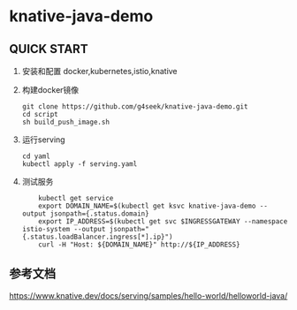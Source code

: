 # knative-java-demo

## QUICK START
1. 安装和配置 docker,kubernetes,istio,knative
2. 构建docker镜像 
    ```
    git clone https://github.com/g4seek/knative-java-demo.git
    cd script
    sh build_push_image.sh
    ```
3. 运行serving
    ```
    cd yaml
    kubectl apply -f serving.yaml
    ```

4. 测试服务
    ```
        kubectl get service
        export DOMAIN_NAME=$(kubectl get ksvc knative-java-demo --output jsonpath={.status.domain}
        export IP_ADDRESS=$(kubectl get svc $INGRESSGATEWAY --namespace istio-system --output jsonpath="{.status.loadBalancer.ingress[*].ip}")
        curl -H "Host: ${DOMAIN_NAME}" http://${IP_ADDRESS}   
    ```

## 参考文档
https://www.knative.dev/docs/serving/samples/hello-world/helloworld-java/